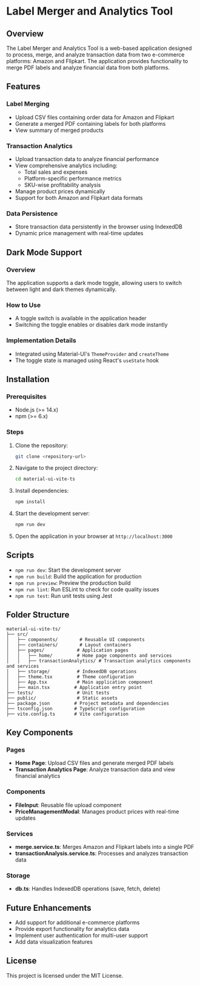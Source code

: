 # Label Merger and Analytics Tool

## Overview
The Label Merger and Analytics Tool is a web-based application designed to process, merge, and analyze transaction data from two e-commerce platforms: Amazon and Flipkart. The application provides functionality to merge PDF labels and analyze financial data from both platforms.

## Features

### Label Merging
- Upload CSV files containing order data for Amazon and Flipkart
- Generate a merged PDF containing labels for both platforms
- View summary of merged products

### Transaction Analytics
- Upload transaction data to analyze financial performance
- View comprehensive analytics including:
  - Total sales and expenses
  - Platform-specific performance metrics
  - SKU-wise profitability analysis
- Manage product prices dynamically
- Support for both Amazon and Flipkart data formats

### Data Persistence
- Store transaction data persistently in the browser using IndexedDB
- Dynamic price management with real-time updates

## Dark Mode Support

### Overview
The application supports a dark mode toggle, allowing users to switch between light and dark themes dynamically.

### How to Use
- A toggle switch is available in the application header
- Switching the toggle enables or disables dark mode instantly

### Implementation Details
- Integrated using Material-UI's `ThemeProvider` and `createTheme`
- The toggle state is managed using React's `useState` hook

## Installation

### Prerequisites
- Node.js (>= 14.x)
- npm (>= 6.x)

### Steps
1. Clone the repository:
   ```bash
   git clone <repository-url>
   ```
2. Navigate to the project directory:
   ```bash
   cd material-ui-vite-ts
   ```
3. Install dependencies:
   ```bash
   npm install
   ```
4. Start the development server:
   ```bash
   npm run dev
   ```
5. Open the application in your browser at `http://localhost:3000`

## Scripts
- `npm run dev`: Start the development server
- `npm run build`: Build the application for production
- `npm run preview`: Preview the production build
- `npm run lint`: Run ESLint to check for code quality issues
- `npm run test`: Run unit tests using Jest

## Folder Structure
```
material-ui-vite-ts/
├── src/
│   ├── components/        # Reusable UI components
│   ├── containers/        # Layout containers
│   ├── pages/            # Application pages
│   │   ├── home/         # Home page components and services
│   │   ├── transactionAnalytics/ # Transaction analytics components and services
│   ├── storage/          # IndexedDB operations
│   ├── theme.tsx         # Theme configuration
│   ├── App.tsx           # Main application component
│   ├── main.tsx         # Application entry point
├── tests/                # Unit tests
├── public/               # Static assets
├── package.json         # Project metadata and dependencies
├── tsconfig.json        # TypeScript configuration
├── vite.config.ts       # Vite configuration
```

## Key Components

### Pages
- **Home Page**: Upload CSV files and generate merged PDF labels
- **Transaction Analytics Page**: Analyze transaction data and view financial analytics

### Components
- **FileInput**: Reusable file upload component
- **PriceManagementModal**: Manages product prices with real-time updates

### Services
- **merge.service.ts**: Merges Amazon and Flipkart labels into a single PDF
- **transactionAnalysis.service.ts**: Processes and analyzes transaction data

### Storage
- **db.ts**: Handles IndexedDB operations (save, fetch, delete)

## Future Enhancements
- Add support for additional e-commerce platforms
- Provide export functionality for analytics data
- Implement user authentication for multi-user support
- Add data visualization features

## License
This project is licensed under the MIT License.

